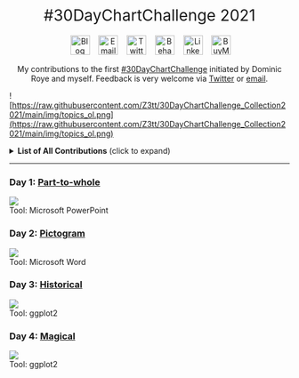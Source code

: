 <h1 style="font-weight:normal" align="center">
  &nbsp;#30DayChartChallenge 2021&nbsp;
</h1>

<div align="center">

&nbsp;&nbsp;&nbsp;
<a href="https://twitter.com/CedScherer"><img border="0" alt="Blog" src="https://assets.dryicons.com/uploads/icon/svg/4926/home.svg" width="35" height="35"></a>&nbsp;&nbsp;&nbsp;
<a href="mailto:info@data-vizard.com"><img border="0" alt="Email" src="https://assets.dryicons.com/uploads/icon/svg/8007/c804652c-fae4-43d7-b539-187d6a408254.svg" width="35" height="35"></a>&nbsp;&nbsp;&nbsp;
<a href="https://twitter.com/CedScherer"><img border="0" alt="Twitter" src="https://assets.dryicons.com/uploads/icon/svg/8385/c23f7ffc-ca8d-4246-8978-ce9f6d5bcc99.svg" width="35" height="35"></a>&nbsp;&nbsp;&nbsp;
<a href="https://www.behance.net/cedscherer"><img border="0" alt="Behance" src="https://assets.dryicons.com/uploads/icon/svg/8264/04073ce3-5b98-4f32-88d3-82b2ef828066.svg" width="35" height="35"></a>&nbsp;&nbsp;&nbsp;
<a href="https://www.linkedin.com/in/cedricpscherer/"><img border="0" alt="LinkedIn" src="https://assets.dryicons.com/uploads/icon/svg/8337/a347cd89-1662-4421-be90-58e5e8004eae.svg" width="35" height="35"></a>&nbsp;&nbsp;&nbsp;
<a href="https://www.buymeacoffee.com/z3tt"><img border="0" alt="BuyMeACoffee" src="https://www.buymeacoffee.com/assets/img/guidelines/logo-mark-3.svg" width="35" height="35"></a>&nbsp;&nbsp;&nbsp;

My contributions to the first [#30DayChartChallenge](https://twitter.com/tjukanov/status/1187713840550744066) initiated by Dominic Roye and myself. Feedback is very welcome via [Twitter](https://twitter.com/cedscherer) or [email](mailto:cedricphilippscherer@gmail.com).

</div>

![https://raw.githubusercontent.com/Z3tt/30DayChartChallenge_Collection2021/main/img/topics_ol.png](https://raw.githubusercontent.com/Z3tt/30DayChartChallenge_Collection2021/main/img/topics_ol.png)

<details>
  <summary><b>List of All Contributions</b> (click to expand)</summary>

<!-- toc -->
* Comparisons
  + Day 1: [Part-to-Whole](https://github.com/Z3tt/30DayChartChallenge/tree/master/01_part_to_whole/)
  + Day 2: [Pictogram](https://github.com/Z3tt/30DayChartChallenge/tree/master/02_pictogram/)
  + Day 3: [Historical](https://github.com/Z3tt/30DayChartChallenge/tree/master/03_historical/)
  + Day 4: [Magical](https://github.com/Z3tt/30DayChartChallenge/tree/master/04_magical/)
<!-- tocstop -->

</details>

***

### Day 1: [Part-to-whole](https://github.com/Z3tt/30DayMapChallenge/tree/master/01_part_to_whole/)
![](https://github.com/Z3tt/30DayChartChallenge/tree/master/01_part_to_whole/01_part_to_whole_v1.png)<br>Tool: Microsoft PowerPoint

### Day 2: [Pictogram](https://github.com/Z3tt/30DayMapChallenge/tree/master/02_pictogram/)
![](https://github.com/Z3tt/30DayChartChallenge/tree/master/02_pictogram/02_pictogram_en.png)<br>Tool: Microsoft Word

### Day 3: [Historical](https://github.com/Z3tt/30DayMapChallenge/tree/master/03_historical/)
![](https://github.com/Z3tt/30DayChartChallenge/tree/master/03_historical/03_historical.png)<br>Tool: ggplot2

### Day 4: [Magical](https://github.com/Z3tt/30DayMapChallenge/tree/master/04_magical/)
![](https://github.com/Z3tt/30DayChartChallenge/tree/master/04_magical/04_magical.png)<br>Tool: ggplot2
